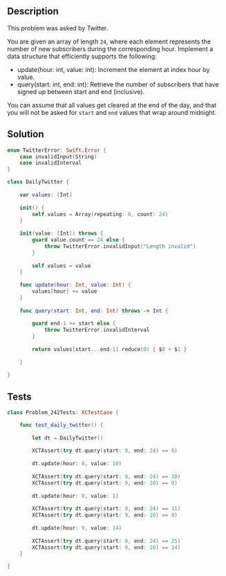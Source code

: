 ## Description

This problem was asked by Twitter.

You are given an array of length `24`, where each element represents the number of new subscribers during the corresponding hour. Implement a data structure that efficiently supports the following:

- update(hour: int, value: int): Increment the element at index hour by value.
- query(start: int, end: int): Retrieve the number of subscribers that have signed up between start and end (inclusive).

You can assume that all values get cleared at the end of the day, and that you will not be asked for `start` and `end` values that wrap around midnight.

## Solution

```swift
enum TwitterError: Swift.Error {
    case invalidInput(String)
    case invalidInterval
}

class DailyTwitter {
    
    var values: [Int]
    
    init() {
        self.values = Array(repeating: 0, count: 24)
    }
    
    init(value: [Int]) throws {
        guard value.count == 24 else {
            throw TwitterError.invalidInput("Length invalid")
        }
        
        self.values = value
    }
    
    func update(hour: Int, value: Int) {
        values[hour] += value
    }
    
    func query(start: Int, end: Int) throws -> Int {
        
        guard end-1 >= start else {
            throw TwitterError.invalidInterval
        }
        
        return values[start...end-1].reduce(0) { $0 + $1 }
        
    }
    
}
```

## Tests

```swift
class Problem_242Tests: XCTestCase {

    func test_daily_twitter() {
        
        let dt = DailyTwitter()
        
        XCTAssert(try dt.query(start: 0, end: 24) == 0)
        
        dt.update(hour: 8, value: 10)
        
        XCTAssert(try dt.query(start: 0, end: 24) == 10)
        XCTAssert(try dt.query(start: 9, end: 10) == 0)
        
        dt.update(hour: 8, value: 1)
        
        XCTAssert(try dt.query(start: 0, end: 24) == 11)
        XCTAssert(try dt.query(start: 9, end: 10) == 0)
        
        dt.update(hour: 9, value: 14)
        
        XCTAssert(try dt.query(start: 0, end: 24) == 25)
        XCTAssert(try dt.query(start: 9, end: 10) == 14)
    }

}
```